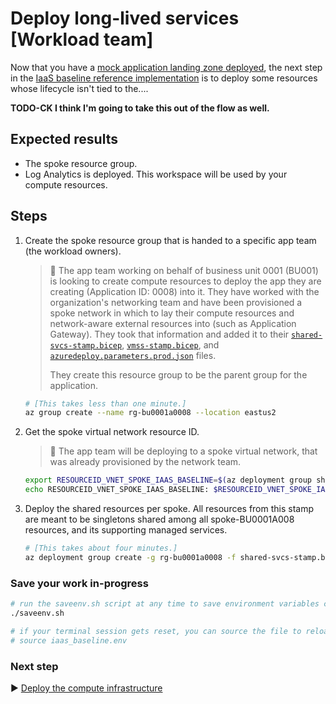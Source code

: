 # Deploy long-lived services [Workload team]

Now that you have a [mock application landing zone deployed](./04-subscription-vending-execute.md), the next step in the [IaaS baseline reference implementation](./) is to deploy some resources whose lifecycle isn't tied to the....

**TODO-CK I think I'm going to take this out of the flow as well.**

## Expected results

* The spoke resource group.
* Log Analytics is deployed. This workspace will be used by your compute resources.

## Steps

1. Create the spoke resource group that is handed to a specific app team (the workload owners).

   > :book: The app team working on behalf of business unit 0001 (BU001) is looking to create compute resources to deploy the app they are creating (Application ID: 0008) into it. They have worked with the organization's networking team and have been provisioned a spoke network in which to lay their compute resources and network-aware external resources into (such as Application Gateway). They took that information and added it to their [`shared-svcs-stamp.bicep`](./shared-svcs-stamp.bicep), [`vmss-stamp.bicep`](./vmss-stamp.bicep), and [`azuredeploy.parameters.prod.json`](./azuredeploy.parameters.prod.json) files.
   >
   > They create this resource group to be the parent group for the application.

   ```bash
   # [This takes less than one minute.]
   az group create --name rg-bu0001a0008 --location eastus2
   ```

1. Get the spoke virtual network resource ID.

   > :book: The app team will be deploying to a spoke virtual network, that was already provisioned by the network team.

   ```bash
   export RESOURCEID_VNET_SPOKE_IAAS_BASELINE=$(az deployment group show -g rg-enterprise-networking-spokes -n spoke-BU0001A0008 --query properties.outputs.spokeVnetResourceId .value -o tsv)
   echo RESOURCEID_VNET_SPOKE_IAAS_BASELINE: $RESOURCEID_VNET_SPOKE_IAAS_BASELINE
   ```

1. Deploy the shared resources per spoke. All resources from this stamp are meant to be singletons shared among all spoke-BU0001A008 resources, and its supporting managed services.

   ```bash
   # [This takes about four minutes.]
   az deployment group create -g rg-bu0001a0008 -f shared-svcs-stamp.bicep -p targetVnetResourceId=${RESOURCEID_VNET_SPOKE_IAAS_BASELINE} location=eastus2
   ```

### Save your work in-progress

```bash
# run the saveenv.sh script at any time to save environment variables created above to iaas_baseline.env
./saveenv.sh

# if your terminal session gets reset, you can source the file to reload the environment variables
# source iaas_baseline.env
```

### Next step

:arrow_forward: [Deploy the compute infrastructure](./06-compute-infra.md)
